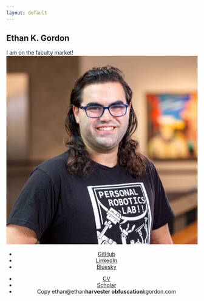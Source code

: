 ```yaml
---
layout: default
---
```

<!-- Intro -->
<section id="intro" class="wrapper style1 fullscreen">
    <div class="inner">
        <div class="row uniform">
            <div class="6u 6u(medium) 12u(small)">
                <h2>Ethan K. Gordon</h2>
            </div>
            <div class="6u 6u(medium) 12u(small)">
                <span class="box alt">I am on the faculty market! <span class="icon fa-solid fa-chalkboard-user"></span>
                </span>
            </div>
        </div>
        <div class="row uniform">
            <div class="4u 6u(medium) 12u(small)" style="text-align: center">
                <span class="image fit"><img src="images/me.png" alt="Ethan Headshot" /></span>
                <ul class="icons">
                    <li><a href="{{ site.github_url }}"><span class="icon major fa-brands fa-github"></span><span class="label">GitHub</span></a></li>
                    <li><a href="{{ site.linkedin_url }}"><span class="icon major fa-brands fa-linkedin"></span><span class="label">LinkedIn</span></a></li>
                    <li><a href="{{ site.bsky_url }}"><span class="icon major icon-bsky"></span><span class="label">Bluesky</span></a></li>
                </ul>
                <ul class="actions vertical">
                    <li><a target="_blank" href="https://drive.google.com/file/d/1AQ2LirSUaPQXDztQzP9NqYpJgjBNF_Y2/view?usp=drive_link" class="button icon fit"><span class="fa-solid fa-save"></span> CV</a></li>
                    <li><a href="{{ site.scholar_url }}" class="button icon fit"><span class="fa-brands fa-google-scholar"></span> Scholar</a></li>
                    <li class="tooltip"><a class="button icon fit" onclick="copyEmail()" onmouseout="resetTooltip()"><span class="tooltiptext" id="myTooltip">Copy</span><span class="fa-solid fa-envelope"></span> <span id="email">ethan@ethan<b>harvester obfuscation</b>kgordon.com</span></a></li>
                    <!-- See https://spencermortensen.com/articles/email-obfuscation/#text-display -->
                </ul>
                <!-- Copy Email Script -->
                <script>
                    function copyEmail() {
                        // Get the text field
                        var copyText = document.getElementById("email").innerText.toLowerCase();

                        // Copy the text inside the text field
                        navigator.clipboard.writeText(copyText);

                        // Alert copied text
                        var tooltip = document.getElementById("myTooltip");
                        tooltip.innerHTML = "Copied!";
                    }

                    function resetTooltip() {
                        var tooltip = document.getElementById("myTooltip");
                        tooltip.innerHTML = "Copy";
                    }
                </script>
            </div>
            <div class="8u$ 6u(medium) 12u(small)">
                <p>
                    I am a Postdoctoral Researcher at the
                    <a href="https://www.grasp.upenn.edu/">University of Pennsylvania (GRASP)</a> supervised by <a href="https://dair.seas.upenn.edu/posa/">Michael Posa</a> in the DAIR Lab. With funding from the <a href="https://rai-inst.com/">Robotics and AI (RAI) Institute</a>, I am developing active exploration and online learning algorithms for dexterous manipulation with sparse (e.g. tactile) perception.
                </p>
                <p>
                    In 2023, I completed my PhD in the <a href="https://personalrobotics.cs.washington.edu/">Personal Robotics Lab</a> at the University of Washington, where I was advised by <a href="https://goodrobot.ai/">Siddhartha Srinivasa</a> and collaborated with <a href="https://sites.google.com/site/tapomayukh">Tapomayukh Bhattacharjee</a>. My dissertation involved developing online learning algorithms for tractably adaptable food manipulation with the primary application of <a href="https://robotfeeding.io">robot-assisted feeding for those with mobility impairments</a>. Previously, I received my BSE from Princeton University, where I studied neuromorphic silicon photonics with <a href="https://prucnal.princeton.edu/">Paul Prucnal</a>.
                </p>
                <p>
                    I have also had the pleasure to work with the <a href="https://usa.honda-ri.com/w/rss2023-grasp-planning">Honda Research Institute on in-hand manipulation</a> and Meta (Oculus VR) on <a href="https://www.meta.com/blog/quest/half-dome-updates-frl-explores-more-comfortable-compact-vr-prototypes-for-work/">varifocal VR headsets</a>. In my spare time, I enjoy skiing, singing <a href="https://www.rittenhousesound.org/">a cappella</a>, and D&amp;D.
                </p>
            </div>
        </div>
    </div>
</section>

<!-- One -->
<section id="news" class="wrapper style2 spotlights">
    <div class="inner">
        <h2>What's "New"?</h2>
        <div class="table-wrapper">
            <table>
                <tbody>
                    <tr>
                        <th>Oct 2025</th>
                        <td>Rising Star at the <a href="https://nerc2025.cis.cornell.edu/">Northeast Robotics Colloquium (NERC)</a></td>
                    </tr>
                    <tr>
                        <th>Jul 2025</th>
                        <td>On parental leave to welcome <a href="images/lydian_web_public.jpg">Lydian</a> to the world!</td>
                    </tr>
                    <tr>
                        <th>Jun 2025</th>
                        <td>The <a href="https://hrcm-workshop.github.io/">Workshop on Human-Robot Contact and Manipulation (HRCM)</a> at RSS 2025 was a succcess!</td>
                    </tr>
                    <tr>
                        <th>Mar 2025</th>
                        <td>Our <a href="/pubs/2025_03_hri.html">in-home feeding system paper</a> was nominated for Best Systems Paper at HRI 2025!</td>
                    </tr>
                    <tr>
                        <th>Apr 2024</th>
                        <td>Started at Michael Posa's <a href="https://dair.seas.upenn.edu/">DAIR Lab</a> at UPenn</td>
                    </tr>
                    <tr>
                        <th>Apr 2024</th>
                        <td>Selected for the <a href="https://www.washington.edu/husky100/year/2024/#name=ethan-gordon">2024 Husky 100!</a></td>
                    </tr>
                    <tr>
                        <th>Mar 2024</th>
                        <td><a href="https://programs.sigchi.org/hri/2024/awards/best-demos">Best Demonstration Award</a> at HRI 2024, Boulder, CO </td>
                    </tr>
                    <tr>
                        <th>Mar 2024</th>
                        <td>Running the <a href="https://hripioneers.org/archives/hri24/">HRI Pioneers Workshop</a> at HRI 2024, Boulder, CO </td>
                    </tr>
                    <tr>
                        <th>Dec 2023</th>
                        <td>Defended my dissertation and received my PhD from UW!</td>
                    </tr>
                    <tr>
                        <th>Nov 2023</th>
                        <td>Presented at CoRL 2023, Atlanta, GA</td>
                    </tr>
                    <tr>
                        <th>Nov 2023</th>
                        <td>The Assistive Dexterous Arm (ADA) Feeding Demo is awarded the People's Choice Prize at UW Demo Day</td>
                    </tr>
                    <!--
                    <tr>
                        <th>Jun 2023</th>
                        <td>Awarded Best Poster at the <a href="https://sites.google.com/unisi.it/workshop-manipulation">Workshop on Assistive Manipulation</a> at ICRA 2023, London, UK</td>
                    </tr>
                    <tr>
                        <th>Mar 2023</th>
                        <td>Awarded Best Design Paper at <a href="https://humanrobotinteraction.org/2023/awards/">HRI 2023</a>, Stockholm, SE</td>
                    </tr>
                    <tr>
                        <th>Jan 2023</th>
                        <td>Accepted as an <a href="https://hripioneers.org/archives/hri23/participants/">HRI 2023 Pioneer</a>, Stockholm, SE</td>
                    </tr>
                    -->
                </tbody>
            </table>
        </div>
    </div>
</section>

<!-- Two -->
<section id="pubs" class="wrapper style3">
    <div class="inner">
        <h2>Research</h2>
        <p>Robotic manipulation can advance the human condition in so many ways: from physical assistance for those with mobility impairments to construction tasks in dangerous environments to the fine grain motions of surgery. All of these tasks require the robot to adapt to previously-unseen and uncertain environments. Just as humans continuously build and refine our understanding of this world over time, a robot should be able to treat every second of deployment as a learning opportunity. My goal is to understand how to capitalize on these opportunities to make contact-rich dexterous manipulation as intuitive to robots as it is to humans.</p>
        <h3>Select Publications</h3>
        <hr />
        {% for pub in site.pubs reversed %}
            <div class="row uniform">
            <div class="4u 6u(medium) 12u$(small)">
                <span class="image fit"><img src="{{ pub.image }}" alt="{{ pub.title }}" /></span>
            </div>
            <div class="8u$ 6u$(medium) 12u$(small)">
                <h3><a href="{{ pub.url }}">{{ pub.title }}</a></h3>
                <p>
                    {{ pub.authors }}<br />
                    <i>{{ pub.conf }} {{ pub.year }}{% if pub.loc %}, {{ pub.loc }}{% endif %}</i>
                    {% if pub.award %}<br /><b>{{ pub.award }}</b> {% endif %}
                </p>
                <ul class="actions">
                    {% if pub.pdf %}<li><a href="{{ pub.pdf }}" class="button icon"><span class="fa-solid fa-file-pdf"></span> Paper</a></li>{% endif %}
                    {% if pub.video %}<li><a href="{{ pub.video }}" class="button icon"><span class="fa-solid fa-video"></span> Video</a></li>{% endif %}
                    {% if pub.web %}<li><a href="{{ pub.web }}" class="button icon"><span class="fa-solid fa-link"></span> Website</a></li>{% endif %}
                </ul>
            </div>
            </div>
            <hr />
        {% endfor %}
    </div>
</section>
